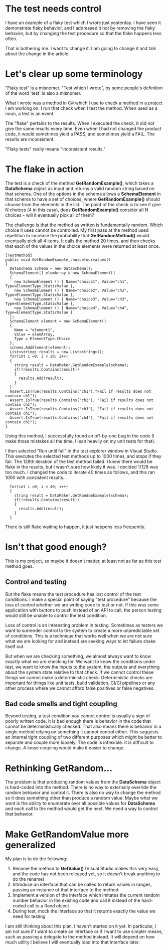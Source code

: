 The test needs control
===================================
I have an example of a flaky test which I wrote just
yesterday. I have seen it demonstrate flaky behavior, and
I addressed it not by removing the flaky behavior, but by
changing the test procedure so that the flake happens less
often.

That is bothering me. I want to change it. I am going to change
it and talk about the change in the article.

Let's clear up some terminology
===================================
"Flaky test" is a misnomer.
"Test which I wrote", by some people's definition of the word
'test' is also a misnomer.

What I wrote was a method in C# which I use to check
a method in a project I am working on. I run that check
when I test the method. When used as a noun, a test is
an event.

The "flake" pertains to the results. When I executed the
check, it did not give the same results every time. Even when
I had not changed the product code, it would sometimes yield
a PASS, and sometimes yield a FAIL. The results are inconsistent.

"Flaky tests" really means "inconsistent results."

The flake in action
===================================
The test is a check of the method __GetRandomExample()__, which takes
a __DataSchema__ object as input and returns a valid random string based
on that schema. One of the options in the schema allows a __SchemaElement__
in that schema to have a set of choices, where __GetRandomExample()__ should choose
from the elements in the list. The point of the check is to see if
give N choices (4 in this case), does __GetRandomExample()__ consider all
N choices - will it eventually pick all of them?

The challenge is that the method as written is fundamentally random. Which
choice it uses cannot be controlled. My first pass at the method used repetition
to increase the probability that __GetRandomMethod()__ would eventually pick
all 4 items. It calls the method 20 times, and then checks that each of the
values in the choice elements were returned at least once.

```
[TestMethod]
public void GetRandomExample_choicefourvalues()
{
  DataSchema schema = new DataSchema();
  SchemaElement[] elemArray = new SchemaElement[]
  {
    new SchemaElement () { Name="choice1", Value="ch1", Type=ElementType.StaticValue },
    new SchemaElement () { Name="choice2", Value="ch2", Type=ElementType.StaticValue },
    new SchemaElement () { Name="choice3", Value="ch3", Type=ElementType.StaticValue },
    new SchemaElement () { Name="choice4", Value="ch4", Type=ElementType.StaticValue }
  };
  SchemaElement element = new SchemaElement()
  {
    Name = "element1",
    Value = elemArray,
    Type = ElementType.Choice
  };
  schema.AddElement(element);
  List<string> results = new List<string>();
  for(int i =0; i < 20; i++)
  {
    string result = DataMaker.GetRandomExample(schema);
    if(!results.Contains(result))
    {
      results.Add(result);
    }
  }
  Assert.IsTrue(results.Contains("ch1"),"Fail if results does not contain ch1");
  Assert.IsTrue(results.Contains("ch2"), "Fail if results does not contain ch1");
  Assert.IsTrue(results.Contains("ch3"), "Fail if results does not contain ch1");
  Assert.IsTrue(results.Contains("ch4"), "Fail if results does not contain ch1");
}
```

Using this method, I successfully found an off-by-one bug in
the code (I make those mistakes all the time, I lean heavily on my
unit tests for that).

I then selected "Run until fail" in the test explorer window in Visual Studio.
This executes the selected test methods up  to 1000 times, and stops if
they fail. The 128th iteration of the test method failed. I knew there
would be flake in the results, but I wasn't sure how likely it was. I decided
1/128 was too much. I changed the code to iterate 40 times as follows, and this ran 1000
with consistent results...

```
  for(int i =0; i < 40; i++)
  {
    string result = DataMaker.GetRandomExample(schema);
    if(!results.Contains(result))
    {
      results.Add(result);
    }
  }
```

There is still flake waiting to happen, it just happens
less frequently.

Isn't that good enough?
===================================
This is my project, so maybe it doesn't matter, at least not as far as this
test method goes.

Control and testing
----------------------------------
But the flake means the test procedure has lost control of the test conditions.
I make a special point of saying "test procedure" because the loss of control
whether we are writing code to test or not. If this was some application with
buttons to push instead of an API to call, the person testing would still be
unable to control the test condition.

Loss of control is an interesting problem in testing. Sometimes as testers we
want to surrender control to the system to create a more unpredictable set of
conditions. This is a technique that works well when we are not sure what
we are looking for and instead are seeking ways to let failure shake itself out.

But when we are checking something, we almost always want to know exactly
what we are checking for. We want to know the conditions under test, we want
to know the inputs to the system, the outputs and everything about the system
state relative to that check. If we cannot control these things we cannot
make a deterministic check. Deterministic checks are important for things like
unit tests, build validation, CI/CI pipelines or any other process where we
cannot afford false positives or false negatives.

Bad code smells and tight coupling
----------------------------------
Beyond testing, a test condition you cannot control is usually a sign
of poorly written code. It is bad enough there is behavior in the code
that cannot be deterministically checked. That also means there is
behavior in a single method relying on something it cannot control
either. This suggests an internal tight coupling of two different purposes
which might be better to separate and couple more loosely. The code
is inflexible. It is difficult to change. A loose coupling would
make it easier to change.

Rethinking __GetRandom...__
==================================
The problem is that producing random values from the __DataSchema__ object
is hard-coded into the method. There is no way to externally override
the random behavior and control it. There is also no way to change
the method so it does something other than produce a random value. Maybe
what we want is the ability to enumerate over all possible values for
__DataSchema__ and each call to the method would get the next. We need a
way to control that behavior.

Make GetRandomValue more generalized
===================================
My plan is to do the following:
1. Rename the method to __GetValue()__ (Visual Studio makes this very easy, and the code has not been released yet, so it doesn't break anything to do the rename)
2. Introduce an interface that can be called to return values in ranges, passing an instance of that interface to the method
3. Implement a version of the interface which imitates the current random number behavior in the existing code and call it instead of the hard-coded call to a Rand object
4. During test, mock the interface so that it returns exactly the value we need for testing

I am still thinking about this plan. I haven't started on it yet.
In particular, I am not sure if I want to create an interface or if
I want to use simpler means, such as passing a delegate to the method
instead. It will depend on how much utility I believe I will eventually
load into that interface later.

